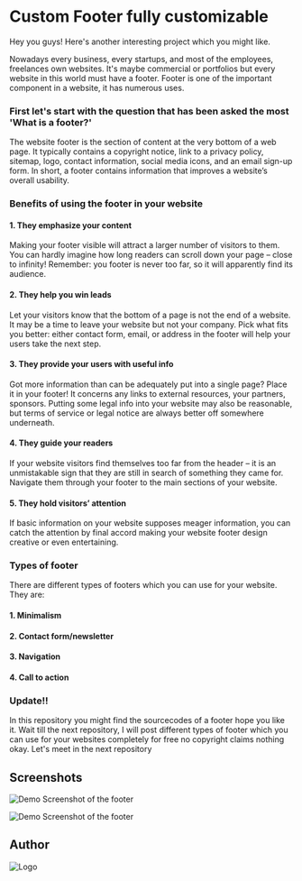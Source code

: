 
# Custom Footer fully customizable

Hey you guys! Here's another interesting project which you 
might like.

Nowadays every business, every startups, and most of the employees,
freelances own websites. It's maybe commercial or portfolios 
but every website in this world must have a footer. Footer is one of
the important component in a website, it has numerous uses.

### First let's start with the question that has been asked the most 'What is a footer?'

The website footer is the section of content at the very bottom of 
a web page. It typically contains a copyright notice, link to a 
privacy policy, sitemap, logo, contact information, social media 
icons, and an email sign-up form. In short, a footer contains 
information that improves a website’s overall usability. 

### Benefits of using the footer in your website

#### 1. They emphasize your content


Making your footer visible will attract a larger number of visitors to them. You can hardly imagine how long readers can scroll down your page – close to infinity! Remember: you footer is never too far, so it will apparently find its audience. 

#### 2. They help you win leads


Let your visitors know that the bottom of a page is not the end of a website. It may be a time to leave your website but not your company. Pick what fits you better: either contact form, email, or address in the footer will help your users take the next step.

#### 3. They provide your users with useful info


Got more information than can be adequately put into a single page? Place it in your footer! It concerns any links to external resources, your partners, sponsors. Putting some legal info into your website may also be reasonable, but terms of service or legal notice are always better off somewhere underneath.

#### 4. They guide your readers


If your website visitors find themselves too far from the header – it is an unmistakable sign that they are still in search of something they came for. Navigate them through your footer to the main sections of your website.

#### 5. They hold visitors’ attention


If basic information on your website supposes meager information, you can catch the attention by final accord making your website footer design creative or even entertaining.

### Types of footer

There are different types of footers which you can use for your
website. They are:

#### 1. Minimalism
#### 2. Contact form/newsletter 
#### 3. Navigation
#### 4. Call to action

### Update!!

In this repository you might find the sourcecodes of a footer hope
you like it. Wait till the next repository, I will post different
types of footer which you can use for your websites completely for
free no copyright claims nothing okay. Let's meet in the next 
repository



## Screenshots

![Demo Screenshot of the footer](https://bit.ly/3N1MuHV)


![Demo Screenshot of the footer](https://bit.ly/391660q)


## Author
![Logo](https://bit.ly/39sTbV3)


